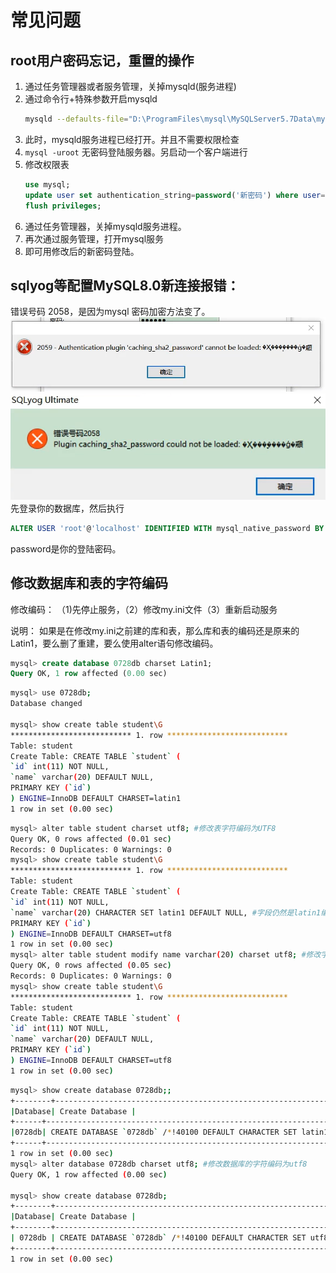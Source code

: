 # 常见问题

## root用户密码忘记，重置的操作

1. 通过任务管理器或者服务管理，关掉mysqld(服务进程)
2. 通过命令行+特殊参数开启mysqld
	```bash
	mysqld --defaults-file="D:\ProgramFiles\mysql\MySQLServer5.7Data\my.ini" --skip-grant-tables
	```
3. 此时，mysqld服务进程已经打开。并且不需要权限检查 
4. `mysql -uroot` 无密码登陆服务器。另启动一个客户端进行
5. 修改权限表 
	```sql
	use mysql; 
	update user set authentication_string=password('新密码') where user='root' and Host='localhost'; 
	flush privileges; 
	```
6. 通过任务管理器，关掉mysqld服务进程。 
7.  再次通过服务管理，打开mysql服务
8.  即可用修改后的新密码登陆。

## sqlyog等配置MySQL8.0新连接报错：
错误号码 2058，是因为mysql 密码加密方法变了。
![](https://raw.githubusercontent.com/Swiftie13st/Figurebed/main/img/202207151050834.png)
![](https://raw.githubusercontent.com/Swiftie13st/Figurebed/main/img/202207151051703.png)
先登录你的数据库，然后执行 
```sql
ALTER USER 'root'@'localhost' IDENTIFIED WITH mysql_native_password BY 'password';
```
password是你的登陆密码。

## 修改数据库和表的字符编码

修改编码：
（1)先停止服务，（2）修改my.ini文件（3）重新启动服务

说明：
如果是在修改my.ini之前建的库和表，那么库和表的编码还是原来的Latin1，要么删了重建，要么使用alter语句修改编码。
```sql
mysql> create database 0728db charset Latin1;
Query OK, 1 row affected (0.00 sec)
```
```bash
mysql> use 0728db;
Database changed

mysql> show create table student\G
*************************** 1. row ***************************
Table: student
Create Table: CREATE TABLE `student` (
`id` int(11) NOT NULL,
`name` varchar(20) DEFAULT NULL,
PRIMARY KEY (`id`)
) ENGINE=InnoDB DEFAULT CHARSET=latin1
1 row in set (0.00 sec)
```
```bash
mysql> alter table student charset utf8; #修改表字符编码为UTF8
Query OK, 0 rows affected (0.01 sec)
Records: 0 Duplicates: 0 Warnings: 0
mysql> show create table student\G
*************************** 1. row ***************************
Table: student
Create Table: CREATE TABLE `student` (
`id` int(11) NOT NULL,
`name` varchar(20) CHARACTER SET latin1 DEFAULT NULL, #字段仍然是latin1编码
PRIMARY KEY (`id`)
) ENGINE=InnoDB DEFAULT CHARSET=utf8
1 row in set (0.00 sec)
mysql> alter table student modify name varchar(20) charset utf8; #修改字段字符编码为UTF8
Query OK, 0 rows affected (0.05 sec)
Records: 0 Duplicates: 0 Warnings: 0
mysql> show create table student\G
*************************** 1. row ***************************
Table: student
Create Table: CREATE TABLE `student` (
`id` int(11) NOT NULL,
`name` varchar(20) DEFAULT NULL,
PRIMARY KEY (`id`)
) ENGINE=InnoDB DEFAULT CHARSET=utf8
1 row in set (0.00 sec)
```
```bash
mysql> show create database 0728db;;
+--------+-----------------------------------------------------------------+
|Database| Create Database |
+------+-------------------------------------------------------------------+
|0728db| CREATE DATABASE `0728db` /*!40100 DEFAULT CHARACTER SET latin1 */ |
+------+-------------------------------------------------------------------+
1 row in set (0.00 sec)
mysql> alter database 0728db charset utf8; #修改数据库的字符编码为utf8
Query OK, 1 row affected (0.00 sec)

mysql> show create database 0728db;
+--------+-----------------------------------------------------------------+
|Database| Create Database |
+--------+-----------------------------------------------------------------+
| 0728db | CREATE DATABASE `0728db` /*!40100 DEFAULT CHARACTER SET utf8 */ |
+--------+-----------------------------------------------------------------+
1 row in set (0.00 sec)
```
